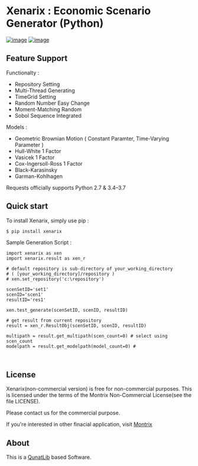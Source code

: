 Xenarix : Economic Scenario Generator (Python)
==========================

[![image](https://img.shields.io/badge/Platform-Windows-Green.svg)](https://pypi.org/project/requests/)
[![image](https://img.shields.io/pypi/pyversions/requests.svg)](https://pypi.org/project/requests/)



Feature Support
---------------

Functionalty :

-   Repository Setting
-   Multi-Thread Generating
-   TimeGrid Setting
-   Random Number Easy Change
-   Moment-Matching Random
-   Sobol Sequence Integrated

Models : 

-   Geometric Brownian Motion ( Constant Paramter, Time-Varying Parameter )   
-   Hull-White 1 Factor
-   Vasicek 1 Factor
-   Cox-Ingersoll-Ross 1 Factor
-   Black-Karasinsky
-   Garman-Kohlhagen


Requests officially supports Python 2.7 & 3.4–3.7

Quick start
-----------

To install Xenarix, simply use pip :

``` {.sourceCode .bash}
$ pip install xenarix
```

Sample Generation Script :

```
import xenarix as xen
import xenarix.result as xen_r

# default repository is sub-directory of your_working_directory
# ( [your_working_directory]/repository ) 
# xen.set_repository('c:\repository')

scenSetID='set1'
scenID='scen1'
resultID='res1'

xen.test_generate(scenSetID, scenID, resultID)

# get result from current repository
result = xen_r.ResultObj(scenSetID, scenID, resultID)

multipath = result.get_multipath(scen_count=0) # select using scen_count
modelpath = result.get_modelpath(model_count=0) # 



```

License
-------

Xenarix(non-commercial version) is free for non-commercial purposes. 
This is licensed under the terms of the Montrix Non-Commercial License(see the file LICENSE).

Please contact us for the commercial purpose.

If you're interested in other finacial application, visit [Montrix](http://www.montrix.co.kr)

About
------
This is a [QunatLib](https://www.quantlib.org) based Software.  